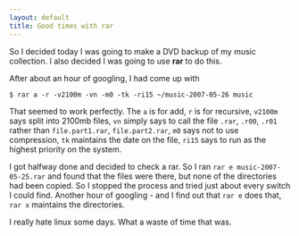 ```yaml
---
layout: default
title: Good times with rar
---
```


So I decided today I was going to make a DVD backup of my music collection.
I also decided I was going to use **rar** to do this.

After about an hour of googling, I had come up with

    $ rar a -r -v2100m -vn -m0 -tk -ri15 ~/music-2007-05-26 music

That seemed to work perfectly.  The `a` is for add, `r` is for recursive,
`v2100m` says split into 2100mb files, `vn` simply says to call the file
`.rar`, `.r00`, `.r01` rather than `file.part1.rar`, `file.part2.rar`,
`m0` says not to use compression, `tk` maintains the date on the file,
`ri15` says to run as the highest priority on the system.

I got halfway done and decided to check a rar. So I ran `rar e
music-2007-05-25.rar` and found that the files were there, but none of the
directories had been copied. So I stopped the process and tried just about
every switch I could find. Another hour of googling - and I find out that
`rar e` does that, `rar x` maintains the directories.

I really hate linux some days.  What a waste of time that was.
